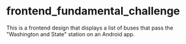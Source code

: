 # frontend_fundamental_challenge
This is a frontend design that displays a list of buses that pass the "Washington and State" station on an Android app.
